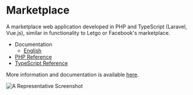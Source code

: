 # Marketplace

A marketplace web application developed in PHP and TypeScript \(Laravel, Vue.js\), similar in functionality to Letgo or Facebook's marketplace.

* Documentation
    * [English](https://neumann.gitbook.io/marketplace/english/about)
* [PHP Reference](https://kogli.github.io/marketplace/reference_docs/php/)
* [TypeScript Reference](https://kogli.github.io/marketplace/reference_docs/ts/)

More information and documentation is available [here](https://neumann.gitbook.io/marketplace).

![A Representative Screenshot](https://github.com/kogli/marketplace/raw/master/screenshot.png)
